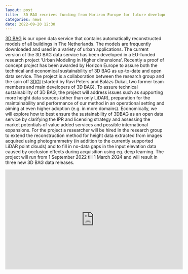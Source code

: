 ```yaml
---
layout: post
title:  3D BAG receives funding from Horizon Europe for future development!
categories: news
date: 2022-09-20 12:30
---
```


[3D BAG](https://www.3dbag.nl) is our open data service that contains automatically reconstructed models of all buildings in The Netherlands. The models are frequently downloaded and used in a variety of urban applications. The current version of the 3D BAG data service has been developed in a EU-funded research project  ‘Urban Modeling in Higher dimensions’.
Recently a proof of concept project has been awarded by Horizon Europe to assure both the technical and economical sustainability of 3D BAG as up-to-date and open data service. 
The project is a collaboration between the research group and the spin off [3DGI](https://3dgi.xyz) (started by Ravi Peters and Balázs Dukai, two former team members and main developers of 3D BAG).
To assure technical sustainability of 3D BAG, the project will address issues such as supporting more height data sources (other than only LiDAR), preparation for the maintainability and performance of our method in an operational setting and aiming at even higher adoption (e.g. in more domains). Economically, we will explore how to best ensure the sustainability of 3DBAG as an open data service by clarifying the IPR and licensing strategy and assessing the market potentials of value added services and possible international expansions. 
For the project a researcher will be hired in the research group to extend the reconstruction method for height data extracted from images acquired using photogrammetry (in addition to the currently supported LiDAR point clouds) and to fill in no-data gaps in the input elevation data caused by occlusion effects during acquisition using eg. deep learning.
The project will run from 1 September 2022 till 1 March 2024 and will result in three new 3D BAG data releases.

<iframe width="560" height="315" src="https://www.youtube.com/embed/u84ZyD2ie48" title="YouTube video player" frameborder="0" allow="accelerometer; autoplay; clipboard-write; encrypted-media; gyroscope; picture-in-picture" allowfullscreen></iframe>
